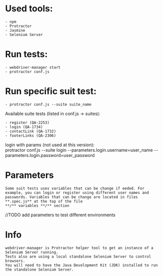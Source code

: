 # Used tools:

	- npm
 	- Protractor 
  	- Jasmine
  	- Selenium Server

# Run tests:

	- webdriver-manager start 
	- protractor conf.js

# Run specific suit test:
	
	- protractor conf.js --suite suite_name


Available suite tests (listed in conf.js -> suites):

	- register (QA-2253)
	- login (QA-1734)
	- contactLink (QA-1732)
	- footerLinks (QA-2306)

login with params (not used at this version):	
	protractor conf.js --suite login --parameters.login.username=user_name --parameters.login.password=user_password
	
# Parameters
	Some suit tests uses variables that can be change if eeded. For example, you can login or register using different user names and passwords. Variables that can be change are located in files  **.spec.js** at the top of the file
	**/** variables **/** section

//TODO
add parameters to test different environments	

# Info

	webdriver-manager is Protractor helper tool to get an instance of a Selenium Server running. 
	Tests also are using a local standalone Selenium Server to control browsers. 
	You will need to have the Java Development Kit (JDK) installed to run the standalone Selenium Server.
